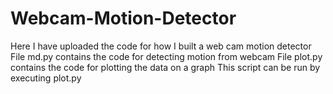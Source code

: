 # Webcam-Motion-Detector
Here I have uploaded the code for how I built a web cam motion detector
File md.py contains the code for detecting motion from webcam
File plot.py contains the code for plotting the data on a graph
This script can be run by executing plot.py
